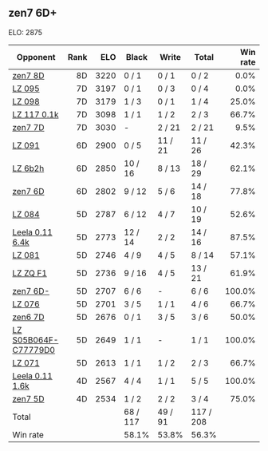 ## zen7 6D+ ##

ELO: 2875

Opponent | Rank | ELO | Black | Write | Total | Win rate
---------|-----:|----:|-------|-------|-------|-------:
[zen7 8D](zen7%208D.md) | 8D | 3220 | 0 / 1 | 0 / 1 | 0 / 2 | 0.0%
[LZ 095](LZ%20095.md) | 7D | 3197 | 0 / 1 | 0 / 3 | 0 / 4 | 0.0%
[LZ 098](LZ%20098.md) | 7D | 3179 | 1 / 3 | 0 / 1 | 1 / 4 | 25.0%
[LZ 117 0.1k](LZ%20117%200.1k.md) | 7D | 3098 | 1 / 1 | 1 / 2 | 2 / 3 | 66.7%
[zen7 7D](zen7%207D.md) | 7D | 3030 | - | 2 / 21 | 2 / 21 | 9.5%
[LZ 091](LZ%20091.md) | 6D | 2900 | 0 / 5 | 11 / 21 | 11 / 26 | 42.3%
[LZ 6b2h](LZ%206b2h.md) | 6D | 2850 | 10 / 16 | 8 / 13 | 18 / 29 | 62.1%
[zen7 6D](zen7%206D.md) | 6D | 2802 | 9 / 12 | 5 / 6 | 14 / 18 | 77.8%
[LZ 084](LZ%20084.md) | 5D | 2787 | 6 / 12 | 4 / 7 | 10 / 19 | 52.6%
[Leela 0.11 6.4k](Leela%200.11%206.4k.md) | 5D | 2773 | 12 / 14 | 2 / 2 | 14 / 16 | 87.5%
[LZ 081](LZ%20081.md) | 5D | 2746 | 4 / 9 | 4 / 5 | 8 / 14 | 57.1%
[LZ ZQ F1](LZ%20ZQ%20F1.md) | 5D | 2736 | 9 / 16 | 4 / 5 | 13 / 21 | 61.9%
[zen7 6D-](zen7%206D-.md) | 5D | 2707 | 6 / 6 | - | 6 / 6 | 100.0%
[LZ 076](LZ%20076.md) | 5D | 2701 | 3 / 5 | 1 / 1 | 4 / 6 | 66.7%
[zen6 7D](zen6%207D.md) | 5D | 2676 | 0 / 1 | 3 / 5 | 3 / 6 | 50.0%
[LZ S05B064F-C77779D0](LZ%20S05B064F-C77779D0.md) | 5D | 2649 | 1 / 1 | - | 1 / 1 | 100.0%
[LZ 071](LZ%20071.md) | 5D | 2613 | 1 / 1 | 1 / 2 | 2 / 3 | 66.7%
[Leela 0.11 1.6k](Leela%200.11%201.6k.md) | 4D | 2567 | 4 / 4 | 1 / 1 | 5 / 5 | 100.0%
[zen7 5D](zen7%205D.md) | 4D | 2534 | 1 / 2 | 2 / 2 | 3 / 4 | 75.0%
Total | | | 68 / 117 | 49 / 91 | 117 / 208 | 
Win rate| | | 58.1% | 53.8% | 56.3% | 

